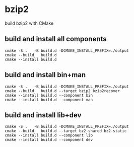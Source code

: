 # bzip2
build bzip2 with CMake

## build and install all components
```
cmake -S .   -B build.d -DCMAKE_INSTALL_PREFIX=./output
cmake --build   build.d
cmake --install build.d
```

## build and install bin+man
```
cmake -S .   -B build.d -DCMAKE_INSTALL_PREFIX=./output
cmake --build   build.d --target bzip2 bzip2recover
cmake --install build.d --component bin
cmake --install build.d --component man
```

## build and install lib+dev
```
cmake -S .   -B build.d -DCMAKE_INSTALL_PREFIX=./output
cmake --build   build.d --target bz2-shared bz2-static
cmake --install build.d --component lib
cmake --install build.d --component dev
```
